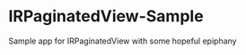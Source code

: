 IRPaginatedView-Sample
======================

Sample app for IRPaginatedView with some hopeful epiphany